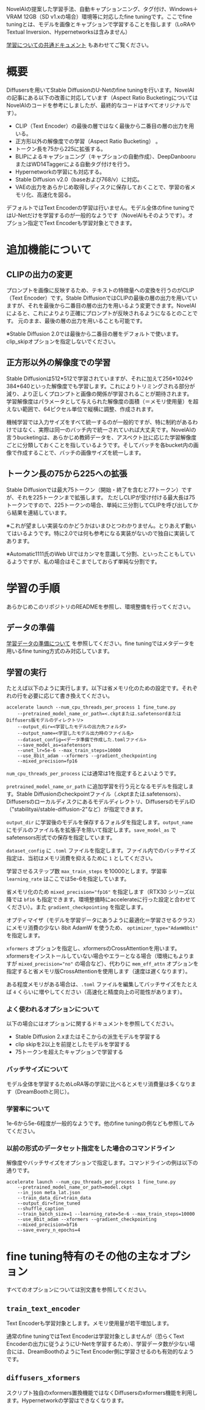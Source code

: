 NovelAIの提案した学習手法、自動キャプションニング、タグ付け、Windows＋VRAM 12GB（SD v1.xの場合）環境等に対応したfine tuningです。ここでfine tuningとは、モデルを画像とキャプションで学習することを指します（LoRAやTextual Inversion、Hypernetworksは含みません）

[学習についての共通ドキュメント](./train_README-ja.md) もあわせてご覧ください。

# 概要

Diffusersを用いてStable DiffusionのU-Netのfine tuningを行います。NovelAIの記事にある以下の改善に対応しています（Aspect Ratio BucketingについてはNovelAIのコードを参考にしましたが、最終的なコードはすべてオリジナルです）。

* CLIP（Text Encoder）の最後の層ではなく最後から二番目の層の出力を用いる。
* 正方形以外の解像度での学習（Aspect Ratio Bucketing） 。
* トークン長を75から225に拡張する。
* BLIPによるキャプショニング（キャプションの自動作成）、DeepDanbooruまたはWD14Taggerによる自動タグ付けを行う。
* Hypernetworkの学習にも対応する。
* Stable Diffusion v2.0（baseおよび768/v）に対応。
* VAEの出力をあらかじめ取得しディスクに保存しておくことで、学習の省メモリ化、高速化を図る。

デフォルトではText Encoderの学習は行いません。モデル全体のfine tuningではU-Netだけを学習するのが一般的なようです（NovelAIもそのようです）。オプション指定でText Encoderも学習対象とできます。

# 追加機能について

## CLIPの出力の変更

プロンプトを画像に反映するため、テキストの特徴量への変換を行うのがCLIP（Text Encoder）です。Stable DiffusionではCLIPの最後の層の出力を用いていますが、それを最後から二番目の層の出力を用いるよう変更できます。NovelAIによると、これによりより正確にプロンプトが反映されるようになるとのことです。
元のまま、最後の層の出力を用いることも可能です。

※Stable Diffusion 2.0では最後から二番目の層をデフォルトで使います。clip_skipオプションを指定しないでください。

## 正方形以外の解像度での学習

Stable Diffusionは512\*512で学習されていますが、それに加えて256\*1024や384\*640といった解像度でも学習します。これによりトリミングされる部分が減り、より正しくプロンプトと画像の関係が学習されることが期待されます。
学習解像度はパラメータとして与えられた解像度の面積（＝メモリ使用量）を超えない範囲で、64ピクセル単位で縦横に調整、作成されます。

機械学習では入力サイズをすべて統一するのが一般的ですが、特に制約があるわけではなく、実際は同一のバッチ内で統一されていれば大丈夫です。NovelAIの言うbucketingは、あらかじめ教師データを、アスペクト比に応じた学習解像度ごとに分類しておくことを指しているようです。そしてバッチを各bucket内の画像で作成することで、バッチの画像サイズを統一します。

## トークン長の75から225への拡張

Stable Diffusionでは最大75トークン（開始・終了を含むと77トークン）ですが、それを225トークンまで拡張します。
ただしCLIPが受け付ける最大長は75トークンですので、225トークンの場合、単純に三分割してCLIPを呼び出してから結果を連結しています。

※これが望ましい実装なのかどうかはいまひとつわかりません。とりあえず動いてはいるようです。特に2.0では何も参考になる実装がないので独自に実装してあります。

※Automatic1111氏のWeb UIではカンマを意識して分割、といったこともしているようですが、私の場合はそこまでしておらず単純な分割です。

# 学習の手順

あらかじめこのリポジトリのREADMEを参照し、環境整備を行ってください。

## データの準備

[学習データの準備について](./train_README-ja.md) を参照してください。fine tuningではメタデータを用いるfine tuning方式のみ対応しています。

## 学習の実行
たとえば以下のように実行します。以下は省メモリ化のための設定です。それぞれの行を必要に応じて書き換えてください。

```
accelerate launch --num_cpu_threads_per_process 1 fine_tune.py 
    --pretrained_model_name_or_path=<.ckptまたは.safetensordまたはDiffusers版モデルのディレクトリ> 
    --output_dir=<学習したモデルの出力先フォルダ>  
    --output_name=<学習したモデル出力時のファイル名> 
    --dataset_config=<データ準備で作成した.tomlファイル> 
    --save_model_as=safetensors 
    --unet_lr=5e-6 --max_train_steps=10000
    --use_8bit_adam --xformers --gradient_checkpointing
    --mixed_precision=fp16
```

`num_cpu_threads_per_process` には通常は1を指定するとよいようです。

`pretrained_model_name_or_path` に追加学習を行う元となるモデルを指定します。Stable Diffusionのcheckpointファイル（.ckptまたは.safetensors）、Diffusersのローカルディスクにあるモデルディレクトリ、DiffusersのモデルID（"stabilityai/stable-diffusion-2"など）が指定できます。

`output_dir` に学習後のモデルを保存するフォルダを指定します。`output_name` にモデルのファイル名を拡張子を除いて指定します。`save_model_as` でsafetensors形式での保存を指定しています。

`dataset_config` に `.toml` ファイルを指定します。ファイル内でのバッチサイズ指定は、当初はメモリ消費を抑えるために `1` としてください。

学習させるステップ数 `max_train_steps` を10000とします。学習率 `learning_rate` はここでは5e-6を指定しています。

省メモリ化のため `mixed_precision="fp16"` を指定します（RTX30 シリーズ以降では `bf16` も指定できます。環境整備時にaccelerateに行った設定と合わせてください）。また `gradient_checkpointing` を指定します。

オプティマイザ（モデルを学習データにあうように最適化＝学習させるクラス）にメモリ消費の少ない 8bit AdamW を使うため、 `optimizer_type="AdamW8bit"` を指定します。

`xformers` オプションを指定し、xformersのCrossAttentionを用います。xformersをインストールしていない場合やエラーとなる場合（環境にもよりますが `mixed_precision="no"` の場合など）、代わりに `mem_eff_attn` オプションを指定すると省メモリ版CrossAttentionを使用します（速度は遅くなります）。

ある程度メモリがある場合は、`.toml` ファイルを編集してバッチサイズをたとえば `4` くらいに増やしてください（高速化と精度向上の可能性があります）。

### よく使われるオプションについて

以下の場合にはオプションに関するドキュメントを参照してください。

- Stable Diffusion 2.xまたはそこからの派生モデルを学習する
- clip skipを2以上を前提としたモデルを学習する
- 75トークンを超えたキャプションで学習する

### バッチサイズについて

モデル全体を学習するためLoRA等の学習に比べるとメモリ消費量は多くなります（DreamBoothと同じ）。

### 学習率について

1e-6から5e-6程度が一般的なようです。他のfine tuningの例なども参照してみてください。

### 以前の形式のデータセット指定をした場合のコマンドライン

解像度やバッチサイズをオプションで指定します。コマンドラインの例は以下の通りです。

```
accelerate launch --num_cpu_threads_per_process 1 fine_tune.py 
    --pretrained_model_name_or_path=model.ckpt 
    --in_json meta_lat.json 
    --train_data_dir=train_data 
    --output_dir=fine_tuned 
    --shuffle_caption 
    --train_batch_size=1 --learning_rate=5e-6 --max_train_steps=10000 
    --use_8bit_adam --xformers --gradient_checkpointing
    --mixed_precision=bf16
    --save_every_n_epochs=4
```

<!-- 
### 勾配をfp16とした学習（実験的機能）
full_fp16オプションを指定すると勾配を通常のfloat32からfloat16（fp16）に変更して学習します（mixed precisionではなく完全なfp16学習になるようです）。これによりSD1.xの512*512サイズでは8GB未満、SD2.xの512*512サイズで12GB未満のVRAM使用量で学習できるようです。

あらかじめaccelerate configでfp16を指定し、オプションでmixed_precision="fp16"としてください（bf16では動作しません）。

メモリ使用量を最小化するためには、xformers、use_8bit_adam、gradient_checkpointingの各オプションを指定し、train_batch_sizeを1としてください。
（余裕があるようならtrain_batch_sizeを段階的に増やすと若干精度が上がるはずです。）

PyTorchのソースにパッチを当てて無理やり実現しています（PyTorch 1.12.1と1.13.0で確認）。精度はかなり落ちますし、途中で学習失敗する確率も高くなります。学習率やステップ数の設定もシビアなようです。それらを認識したうえで自己責任でお使いください。
-->

# fine tuning特有のその他の主なオプション

すべてのオプションについては別文書を参照してください。

## `train_text_encoder`
Text Encoderも学習対象とします。メモリ使用量が若干増加します。

通常のfine tuningではText Encoderは学習対象としませんが（恐らくText Encoderの出力に従うようにU-Netを学習するため）、学習データ数が少ない場合には、DreamBoothのようにText Encoder側に学習させるのも有効的なようです。

## `diffusers_xformers`
スクリプト独自のxformers置換機能ではなくDiffusersのxformers機能を利用します。Hypernetworkの学習はできなくなります。

